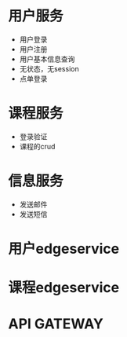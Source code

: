 # 用户服务
- 用户登录
- 用户注册
- 用户基本信息查询
- 无状态，无session
- 点单登录

# 课程服务
- 登录验证
- 课程的crud

# 信息服务
- 发送邮件
- 发送短信

# 用户edgeservice
# 课程edgeservice
# API GATEWAY